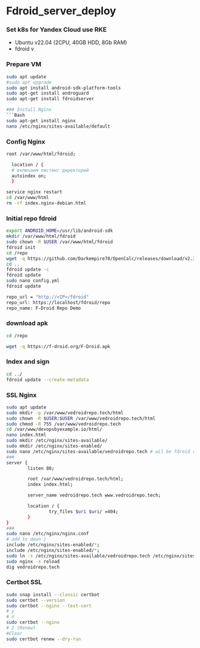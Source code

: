 # Fdroid_server_deploy

### Set k8s for Yandex Cloud use RKE

* Ubuntu v22.04 (2CPU, 40GB HDD, 8Gb RAM)
* fdroid v

### Prepare VM
```Bash
sudo apt update
#sudo apt upgrade
sudo apt install android-sdk-platform-tools
sudo apt-get install androguard
sudo apt-get install fdroidserver

### Install Nginx
```Bash
sudo apt-get install nginx
nano /etc/nginx/sites-available/default
```
### Config Nginx
```Bash
root /var/www/html/fdroid;

  location / {
  # включаем листинг директорий
  autoindex on;
  }
```
```Bash
service nginx restart
cd /var/www/html
rm -rf index.nginx-debian.html
```

### Initial repo fdroid
```Bash
export ANDROID_HOME=/usr/lib/android-sdk
mkdir /var/www/html/fdroid
sudo chown -R $USER /var/www/html/fdroid
fdroid init
cd /repo
wget -q https://github.com/Darkempire78/OpenCalc/releases/download/v2.3.1/OpenCalc.v2.3.1.apk
cd ..
fdroid update -c
fdroid update
sudo nano config.yml
fdroid update
```

```Bash
repo_url = "http://<IP>/fdroid"
repo_url: https://localhost/fdroid/repo
repo_name: F-Droid Repo Demo

```

### download apk
```Bash
cd /repo

wget -q https://f-droid.org/F-Droid.apk
```

### Index and sign
```Bash
cd ../
fdroid update --create-metadata

```

### SSL Nginx
```Bash
sudo apt update
sudo mkdir -p /var/www/vedroidrepo.tech/html
sudo chown -R $USER:$USER /var/www/vedroidrepo.tech/html
sudo chmod -R 755 /var/www/vedroidrepo.tech
cd /var/www/devopsbyexample.io/html/
nano index.html
sudo mkdir /etc/nginx/sites-available/
sudo mkdir /etc/nginx/sites-enabled/
sudo nano /etc/nginx/sites-available/vedroidrepo.tech # wil be fdroid repo
###
server {
        listen 80;

        root /var/www/vedroidrepo.tech/html;
        index index.html;

        server_name vedroidrepo.tech www.vedroidrepo.tech;

        location / {
                try_files $uri $uri/ =404;
        }
}
###
sudo nano /etc/nginx/nginx.conf
# add to down }
include /etc/nginx/sites-enabled/*;
include /etc/nginx/sites-enabled/*;
sudo ln -s /etc/nginx/sites-available/vedroidrepo.tech /etc/nginx/sites-enabled/
sudo nginx -s reload
dig vedroidrepo.tech
```
### Certbot SSL
```Bash
sudo snap install --classic certbot
sudo certbot --version
sudo certbot --nginx --test-cert
# y
# n
sudo certbot --nginx
# 2 (Renew)
#Clear
sudo certbot renew --dry-run
```

